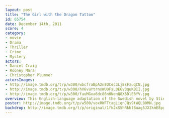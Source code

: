 ```yaml
---
layout: post
title: "The Girl with the Dragon Tattoo"
id: 65754
date: December 14th, 2011
score: 4
category:
- movie
- Drama
- Thriller
- Crime
- Mystery
actors:
- Daniel Craig
- Rooney Mara
- Christopher Plummer
actorsImages:
- http://image.tmdb.org/t/p/w300/wbcfraBpA2n8OCec3LjEsFzuqCN.jpg
- http://image.tmdb.org/t/p/w300/hV6vuYtrnxWUOFsL0EGv3quK8II.jpg
- http://image.tmdb.org/t/p/w300/fauMGxa6dc86nHNenQ8X6DlE6YV.jpg
overview: This English-language adaptation of the Swedish novel by Stieg Larsson follows a disgraced journalist, Mikael Blomkvist, as he investigates the disappearance of a weary patriarch's niece from 40 years ago. He is aided by the pierced, tattooed, punk computer hacker named Lisbeth Salander. As they work together in the investigation, Blomkvist and Salander uncover immense corruption beyond anything they have ever imagined.
poster: http://image.tmdb.org/t/p/w500/voxRWFTtagLiqnJQs9tWQLB0MN.jpg
backdrop: http://image.tmdb.org/t/p/original/1fk2xS5hRkblBuag5JXZkmE8pg6.jpg
---
```


